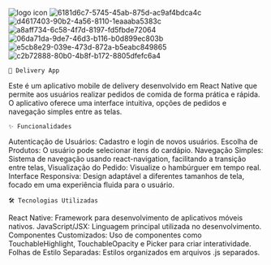
 ![logo icon](https://github.com/user-attachments/assets/fe393c77-091b-4e8d-86fa-cce84b8a39c6)
![6181d6c7-5745-45ab-875d-ac9af4bdca4c](https://github.com/user-attachments/assets/15fff528-94f3-429b-8659-a2606dc2030c)
![d4617403-90b2-4a56-8110-1eaaaba5383c](https://github.com/user-attachments/assets/6ecf1cf7-9907-47b2-8c48-5c6aa4d7b539)
![a8aff734-6c58-4f7d-8197-fd5fbde72064](https://github.com/user-attachments/assets/00a73d97-d8f6-4066-9940-70cda545dbd1)
![06da71da-9de7-46d3-b116-b0d899ec803b](https://github.com/user-attachments/assets/3dd10ff5-0894-4af0-ba92-2017a91ec3fa)
![e5cb8e29-039e-473d-872a-b5eabc849865](https://github.com/user-attachments/assets/d0ee5935-c34f-4b83-b929-468c4733982a)
![c2b72888-80b0-4b8f-b172-8805dfefc6a4](https://github.com/user-attachments/assets/a4082b4c-434a-4629-af98-e47b6115e751)


            
	📱 Delivery App
Este é um aplicativo mobile de delivery desenvolvido em React Native que permite aos usuários realizar pedidos de comida de forma prática e rápida. O aplicativo oferece uma interface intuitiva, opções de pedidos e navegação simples entre as telas.
 
	✨ Funcionalidades
Autenticação de Usuários: Cadastro e login de novos usuários.
Escolha de Produtos: O usuário pode selecionar itens do cardápio.
Navegação Simples: Sistema de navegação usando react-navigation, facilitando a transição entre telas, Visualização do Pedido: Visualize o hambúrguer em tempo real. Interface Responsiva: Design adaptável a diferentes tamanhos de tela, focado em uma experiência fluida para o usuário. 
 
	🛠️ Tecnologias Utilizadas
React Native: Framework para desenvolvimento de aplicativos móveis nativos.
JavaScript/JSX: Linguagem principal utilizada no desenvolvimento.
Componentes Customizados: Uso de componentes como TouchableHighlight, TouchableOpacity e Picker para criar interatividade.
Folhas de Estilo Separadas: Estilos organizados em arquivos .js separados.
